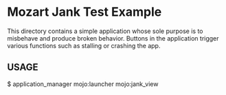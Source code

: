 # Mozart Jank Test Example

This directory contains a simple application whose sole purpose is to
misbehave and produce broken behavior.  Buttons in the application trigger
various functions such as stalling or crashing the app.

## USAGE

  $ application_manager mojo:launcher mojo:jank_view
